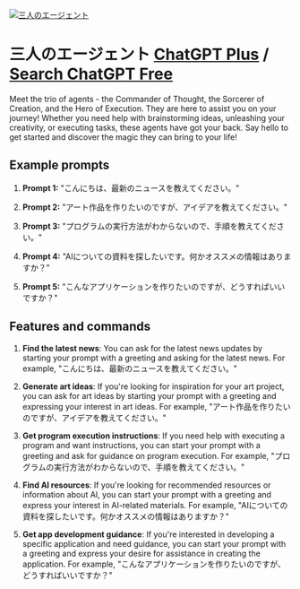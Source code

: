 
[![三人のエージェント](null)](https://chat.openai.com/g/g-RG28C1i2q-san-ren-noeziento)

# 三人のエージェント [ChatGPT Plus](https://chat.openai.com/g/g-RG28C1i2q-san-ren-noeziento) / [Search ChatGPT Free](https://gptcall.net/index.html#/?search=%E4%B8%89%E4%BA%BA%E3%81%AE%E3%82%A8%E3%83%BC%E3%82%B8%E3%82%A7%E3%83%B3%E3%83%88)

Meet the trio of agents - the Commander of Thought, the Sorcerer of Creation, and the Hero of Execution. They are here to assist you on your journey! Whether you need help with brainstorming ideas, unleashing your creativity, or executing tasks, these agents have got your back. Say hello to get started and discover the magic they can bring to your life!

## Example prompts

1. **Prompt 1:** "こんにちは、最新のニュースを教えてください。"

2. **Prompt 2:** "アート作品を作りたいのですが、アイデアを教えてください。"

3. **Prompt 3:** "プログラムの実行方法がわからないので、手順を教えてください。"

4. **Prompt 4:** "AIについての資料を探したいです。何かオススメの情報はありますか？"

5. **Prompt 5:** "こんなアプリケーションを作りたいのですが、どうすればいいですか？"


## Features and commands

1. **Find the latest news**: You can ask for the latest news updates by starting your prompt with a greeting and asking for the latest news. For example, "こんにちは、最新のニュースを教えてください。"

2. **Generate art ideas**: If you're looking for inspiration for your art project, you can ask for art ideas by starting your prompt with a greeting and expressing your interest in art ideas. For example, "アート作品を作りたいのですが、アイデアを教えてください。"

3. **Get program execution instructions**: If you need help with executing a program and want instructions, you can start your prompt with a greeting and ask for guidance on program execution. For example, "プログラムの実行方法がわからないので、手順を教えてください。"

4. **Find AI resources**: If you're looking for recommended resources or information about AI, you can start your prompt with a greeting and express your interest in AI-related materials. For example, "AIについての資料を探したいです。何かオススメの情報はありますか？"

5. **Get app development guidance**: If you're interested in developing a specific application and need guidance, you can start your prompt with a greeting and express your desire for assistance in creating the application. For example, "こんなアプリケーションを作りたいのですが、どうすればいいですか？"


